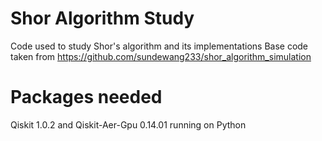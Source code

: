 # Shor Algorithm Study
Code used to study Shor's algorithm and its implementations
Base code taken from https://github.com/sundewang233/shor_algorithm_simulation 

# Packages needed
Qiskit 1.0.2 and Qiskit-Aer-Gpu 0.14.01
running on Python 
